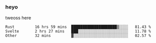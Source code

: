 ### heyo
tweoss here

<!--START_SECTION:waka-->

```text
Rust         16 hrs 59 mins  ████████████████████▒░░░░   81.43 %
Svelte       2 hrs 27 mins   ███░░░░░░░░░░░░░░░░░░░░░░   11.78 %
Other        32 mins         ▓░░░░░░░░░░░░░░░░░░░░░░░░   02.57 %
```

<!--END_SECTION:waka-->

<!--
**Tweoss/tweoss** is a ✨ _special_ ✨ repository because its `README.md` (this file) appears on your GitHub profile.

Here are some ideas to get you started:

- 🔭 I’m currently working on ...
- 🌱 I’m currently learning ...
- 👯 I’m looking to collaborate on ...
- 🤔 I’m looking for help with ...
- 💬 Ask me about ...
- 📫 How to reach me: ...
- 😄 Pronouns: ...
- ⚡ Fun fact: ...
-->
